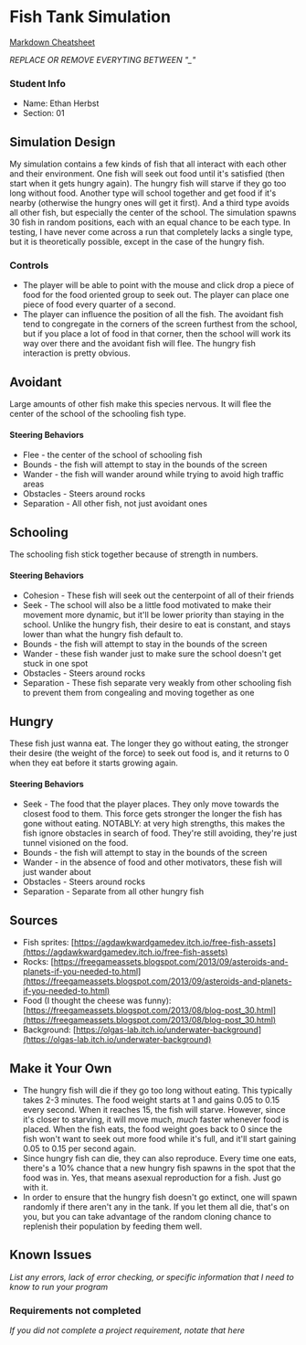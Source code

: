 # Fish Tank Simulation

[Markdown Cheatsheet](https://github.com/adam-p/markdown-here/wiki/Markdown-Here-Cheatsheet)

_REPLACE OR REMOVE EVERYTING BETWEEN "\_"_

### Student Info

-   Name: Ethan Herbst
-   Section: 01

## Simulation Design

My simulation contains a few kinds of fish that all interact with each other and their environment. One fish will seek out food until it's satisfied (then start when it gets hungry again). The hungry fish will starve if they go too long without food. Another type will school together and get food if it's nearby (otherwise the hungry ones will get it first). And a third type avoids all other fish, but especially the center of the school. The simulation spawns 30 fish in random positions, each with an equal chance to be each type. In testing, I have never come across a run that completely lacks a single type, but it is theoretically possible, except in the case of the hungry fish.

### Controls

- The player will be able to point with the mouse and click drop a piece of food for the food oriented group to seek out. The player can place one piece of food every quarter of a second.
- The player can influence the position of all the fish. The avoidant fish tend to congregate in the corners of the screen furthest from the school, but if you place a lot of food in that corner, then the school will work its way over there and the avoidant fish will flee. The hungry fish interaction is pretty obvious.

## Avoidant

Large amounts of other fish make this species nervous. It will flee the center of the school of the schooling fish type.

#### Steering Behaviors

- Flee - the center of the school of schooling fish
- Bounds - the fish will attempt to stay in the bounds of the screen
- Wander - the fish will wander around while trying to avoid high traffic areas
- Obstacles - Steers around rocks
- Separation - All other fish, not just avoidant ones

## Schooling

The schooling fish stick together because of strength in numbers.

#### Steering Behaviors

- Cohesion - These fish will seek out the centerpoint of all of their friends
- Seek - The school will also be a little food motivated to make their movement more dynamic, but it'll be lower priority than staying in the school. Unlike the hungry fish, their desire to eat is constant, and stays lower than what the hungry fish default to.
- Bounds - the fish will attempt to stay in the bounds of the screen
- Wander - these fish wander just to make sure the school doesn't get stuck in one spot
- Obstacles - Steers around rocks
- Separation - These fish separate very weakly from other schooling fish to prevent them from congealing and moving together as one

## Hungry

These fish just wanna eat. The longer they go without eating, the stronger their desire (the weight of the force) to seek out food is, and it returns to 0 when they eat before it starts growing again.

#### Steering Behaviors

- Seek - The food that the player places. They only move towards the closest food to them. This force gets stronger the longer the fish has gone without eating. NOTABLY: at very high strengths, this makes the fish ignore obstacles in search of food. They're still avoiding, they're just tunnel visioned on the food.
- Bounds - the fish will attempt to stay in the bounds of the screen
- Wander - in the absence of food and other motivators, these fish will just wander about
- Obstacles - Steers around rocks
- Separation - Separate from all other hungry fish

## Sources

- Fish sprites: [https://agdawkwardgamedev.itch.io/free-fish-assets](https://agdawkwardgamedev.itch.io/free-fish-assets)
- Rocks: [https://freegameassets.blogspot.com/2013/09/asteroids-and-planets-if-you-needed-to.html](https://freegameassets.blogspot.com/2013/09/asteroids-and-planets-if-you-needed-to.html)
- Food (I thought the cheese was funny): [https://freegameassets.blogspot.com/2013/08/blog-post_30.html](https://freegameassets.blogspot.com/2013/08/blog-post_30.html)
- Background: [https://olgas-lab.itch.io/underwater-background](https://olgas-lab.itch.io/underwater-background)

## Make it Your Own

- The hungry fish will die if they go too long without eating. This typically takes 2-3 minutes. The food weight starts at 1 and gains 0.05 to 0.15 every second. When it reaches 15, the fish will starve. However, since it's closer to starving, it will move much, *much* faster whenever food is placed. When the fish eats, the food weight goes back to 0 since the fish won't want to seek out more food while it's full, and it'll start gaining 0.05 to 0.15 per second again.
- Since hungry fish can die, they can also reproduce. Every time one eats, there's a 10% chance that a new hungry fish spawns in the spot that the food was in. Yes, that means asexual reproduction for a fish. Just go with it.
- In order to ensure that the hungry fish doesn't go extinct, one will spawn randomly if there aren't any in the tank. If you let them all die, that's on you, but you can take advantage of the random cloning chance to replenish their population by feeding them well.

## Known Issues

_List any errors, lack of error checking, or specific information that I need to know to run your program_

### Requirements not completed

_If you did not complete a project requirement, notate that here_


